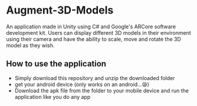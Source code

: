 # Augment-3D-Models

An application made in Unity using C# and Google's ARCore software development kit. Users can display different 3D models
in their environment using their camera and have the ability to scale, move and rotate the 3D model as they wish.

## How to use the application
* Simply download this repository and unzip the downloaded folder
* get your android device (only works on an android...😪)
* Download the apk file from the folder to your mobile device and run the application like you do any app
